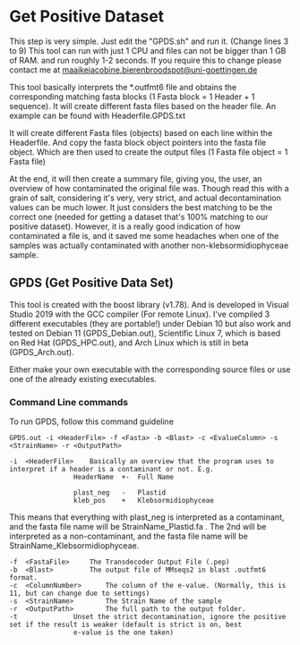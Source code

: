 # Get Positive Dataset
This step is very simple. Just edit the "GPDS.sh" and run it. (Change lines 3 to 9)
This tool can run with just 1 CPU and files can not be bigger than 1 GB of RAM. and run roughly 1-2 seconds.
If you require this to change please contact me at maaikejacobine.bierenbroodspot@uni-goettingen.de

This tool basically interprets the *.outfmt6 file and obtains the corresponding matching fasta blocks (1 Fasta block = 1 Header + 1 sequence).
It will create different fasta files based on the header file.
An example can be found with Headerfile.GPDS.txt

It will create different Fasta files (objects) based on each line within the Headerfile. And copy the fasta block object pointers into the fasta file object. Which are then used to create the output files (1 Fasta file object = 1 Fasta file)

At the end, it will then create a summary file, giving you, the user, an overview of how contaminated the original file was.
Though read this with a grain of salt, considering it's very, very strict, and actual decontamination values can be much lower.
It just considers the best matching to be the correct one (needed for getting a dataset that's 100% matching to our positive dataset).
However, it is a really good indication of how contaminated a file is, and it saved me some headaches when one of the samples was actually contaminated with another non-klebsormidiophyceae sample.

## GPDS (Get Positive Data Set)
This tool is created with the boost library (v1.78). And is developed in Visual Studio 2019 with the GCC compiler (For remote Linux).  I've compiled 3 different executables (they are portable!) under Debian 10 but also work and tested on Debian 11 (GPDS_Debian.out), Scientific Linux 7, which is based on Red Hat (GPDS_HPC.out), and Arch Linux which is still in beta (GPDS_Arch.out).

Either make your own executable with the corresponding source files or use one of the already existing executables.

### Command Line commands
To run GPDS, follow this command guideline
```
GPDS.out -i <HeaderFile> -f <Fasta> -b <Blast> -c <EvalueColumn> -s <StrainName> -r <OutputPath>

-i	<HeaderFile>	Basically an overview that the program uses to interpret if a header is a contaminant or not. E.g.
				HeaderName	+-	Full Name
				
				plast_neg	-	Plastid
				kleb_pos	+	Klebsormidiophyceae
```					
This means that everything with plast_neg is interpreted as a contaminant, and the fasta file name will be StrainName_Plastid.fa . 
The 2nd will be interpreted as a non-contaminant, and the fasta file name will be StrainName_Klebsormidiophyceae.

```
-f	<FastaFile>		The Transdecoder Output File (.pep)
-b	<Blast>			The output file of MMseqs2 in blast .outfmt6 format.
-c	<ColumnNumber>		The column of the e-value. (Normally, this is 11, but can change due to settings)
-s	<StrainName>		The Strain Name of the sample
-r	<OutputPath>		The full path to the output folder.
-t				Unset the strict decontamination, ignore the positive set if the result is weaker (default is strict is on, best
				e-value is the one taken)
```
